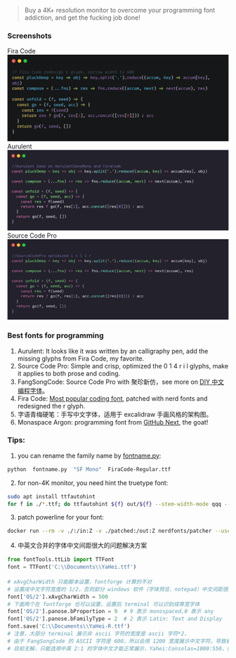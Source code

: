 > Buy a 4K+ resolution monitor to overcome your programming font addiction, and get the fucking job done!

### Screenshots
Fira Code
![FiraCode](screenshots/firacode.png)
Aurulent
![Aurulent](screenshots/aurulent.png)
Source Code Pro
![SourceCodePro](screenshots/scp.png)

### Best fonts for programming
1. Aurulent: It looks like it was written by an calligraphy pen, add the missing glyphs from Fira Code, my favorite.
2. Source Code Pro: Simple and crisp, optimized the 0 1 4 r i l glyphs, make it applies to both prose and coding.
3. FangSongCode: Source Code Pro with 聚珍新仿，see more on [DIY 中文编程字体](https://zhi.moe/post/programming-font-for-chinese/)。
4. Fira Code: [Most popular coding font](https://github.com/tonsky/FiraCode), patched with nerd fonts and redesigned the r glyph.
5. 字语青梅硬笔：手写中文字体，适用于 excalidraw 手画风格的架构图。
6. Monaspace Argon: programming font from [GitHub Next](https://monaspace.githubnext.com/#learn-more), the goat! 

### Tips:
1. you can rename the family name by [fontname.py](https://github.com/chrissimpkins/fontname.py):
```bash
python  fontname.py  "SF Mono"  FiraCode-Regular.ttf 
```

2. for non-4K monitor, you need hint the truetype font:
```bash
sudo apt install ttfautohint
for f in ./*.ttf; do ttfautohint ${f} out/${f} --stem-width-mode qqq --composites ;done
```

3. patch powerline for your font:
```bash
docker run --rm -v ./:/in:Z -v ./patched:/out:Z nerdfonts/patcher --use-single-width-glyphs --boxdrawing --powerline --powerlineextra
```

4. 中英文合并的字体中文间距很大的问题解决方案
```python
from fontTools.ttLib import TTFont
font = TTFont('C:\\Documents\\YaHei.ttf')

# xAvgCharWidth 只能脚本设置，fontforge 计算的不对
# 设置成中文字符宽度的 1/2，否则部分 windows 软件（字体预览、notepad）中文间距很大
font['OS/2'].xAvgCharWidth = 500
# 下面两个在 fontforge 也可以设置，设置后 terminal 可以识别成等宽字体
font['OS/2'].panose.bProportion = 9  # 9 表示 monospaced,0 表示 any
font['OS/2'].panose.bFamilyType = 2  # 2 表示 Latin: Text and Display 
font.save('C:\\Documents\\YaHei-R.ttf')
# 注意，大部分 terminal 展示非 ascii 字符的宽度是 ascii 字符*2，
# 由于 FangSongCode 的 ASCII 字符是 600，所以会用 1200 宽度展示中文字符，导致看着间距很大并且不是居中
# 目前无解，只能选用中英 2:1 的字体中文才能正常展示，Yahei:Consolas=1000:550，间距看着会正常一点
```

